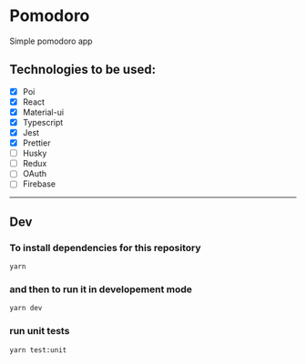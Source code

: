 # Pomodoro

Simple pomodoro app

## Technologies to be used:
- [x] Poi
- [x] React
- [x] Material-ui
- [x] Typescript
- [x] Jest
- [x] Prettier
- [ ] Husky
- [ ] Redux
- [ ] OAuth
- [ ] Firebase

---

## Dev
### To install dependencies for this repository
```
yarn
```
### and then to run it in developement mode
```
yarn dev
```

### run unit tests
```
yarn test:unit
```
